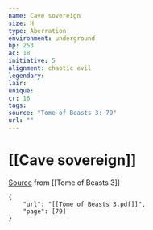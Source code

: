 ```yaml
---
name: Cave sovereign
size: H
type: Aberration
environment: underground
hp: 253
ac: 18
initiative: 5
alignment: chaotic evil
legendary: 
lair: 
unique: 
cr: 16
tags: 
source: "Tome of Beasts 3: 79"
url: ""
---
```

# [[Cave sovereign]]

[Source](zotero://open-pdf/library/items/BLGR9HVR?page=79) from [[Tome of Beasts 3]]

```pdf
{
	"url": "[[Tome of Beasts 3.pdf]]",
	"page": [79]
}
```

